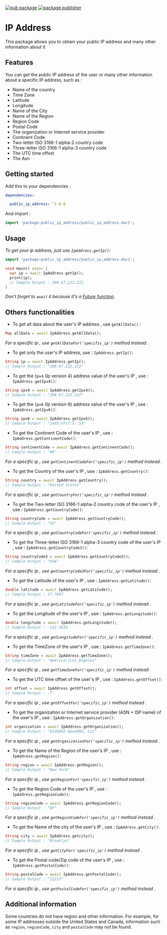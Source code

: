 [![pub package](https://img.shields.io/pub/v/http.svg)](https://pub.dev/packages/http)
[![package publisher](https://img.shields.io/pub/publisher/http.svg)](https://pub.dev/packages/http/publisher)
# IP Address


This package allows you to obtain your public IP address and many other information about it

## Features

You can get the public IP address of the user or many other information about a specific IP address, such as :

- Name of the country
- Time Zone
- Latitude
- Longitude
- Name of the City
- Name of the Region
- Region Code
- Postal Code
- The organization or Internet service provider
- Continent Code
- Two-letter ISO 3166-1 alpha-2 country code
- Three-letter ISO 3166-1 alpha-3 country code
- The UTC time offset
- The Asn

## Getting started

Add this to your dependencies :

```yaml
dependencies:

  public_ip_address: ^1.0.0
```
And import :

```dart
import 'package:public_ip_address/public_ip_address.dart';
```

## Usage

_To get your ip address, just use `IpAddress.getIp()`:_

```dart
import 'package:public_ip_address/public_ip_address.dart';

void main() async {
  var ip = await IpAddress.getIp();
  print(ip);
  // Sample Output : 208.67.222.222
}
```

_Don't forget to `await` it because it's a [Future function]('https://dart.dev/codelabs/async-await)._

## Others functionalities

- To get all data about the user's IP address , use `getAllData()` :

```dart
Map allData = await IpAddress.getAllData();
```

_For a specific ip , use `getAllDataFor('specific_ip')` method instead ._

- To get only the user's IP address, use :
  `IpAddress.getIp()`:

```dart
String ip = await IpAddress.getIp();
// Sample Output : "208.67.222.222"
```

- To get the `Ipv4` (Ip version 4) address value of the user's IP , use :
  `IpAddress.getIpv4()`:

```dart
String ipv4 = await IpAddress.getIpv4();
// Sample Output : "208.67.222.222"
```

- To get the `Ipv6` (Ip version 6) address value of the user's IP , use :
  `IpAddress.getIpv6()`:

```dart
String ipv6 = await IpAddress.getIpv6();
// Sample Output : "2a05:dfc7:5::53"
```

- To get the Continent Code of the user's IP , use :
  `IpAddress.getContinentCode()`:

```dart
String continentCode = await IpAddress.getContinentCode();
// Sample Output : "NA"
```

_For a specific ip , use `getContinentCodeFor('specific_ip')` method instead ._

- To get the Country of the user's IP , use :
  `IpAddress.getCountry()`:

```dart
String country = await IpAddress.getCountry();
// Sample Output : "United States"
```

_For a specific ip , use `getCountryFor('specific_ip')` method instead ._

- To get the Two-letter ISO 3166-1 alpha-2 country code of the user's IP , use :
  `IpAddress.getCountryCode()`:

```dart
String countryCode = await IpAddress.getCountryCode();
// Sample Output : "US"
```

_For a specific ip , use `getCountryCodeFor('specific_ip')` method instead ._

- To get the Three-letter ISO 3166-1 alpha-3 country code of the user's IP , use :
  `IpAddress.getCountryCode3()`:

```dart
String countryCode3 = await IpAddress.getCountryCode3();
// Sample Output : "USA"
```

_For a specific ip , use `getCountryCode3For('specific_ip')` method instead ._

- To get the Latitude of the user's IP , use :
  `IpAddress.getLatitude()`:

```dart
double latitude = await IpAddress.getLatitude();
// Sample Output : 37.7697
```

_For a specific ip , use `getLatitudeFor('specific_ip')` method instead ._

- To get the Longitude of the user's IP , use :
  `IpAddress.getLongitude()`:

```dart
double longitude = await IpAddress.getLongitude();
// Sample Output : -122.3933
```

_For a specific ip , use `getLongitudeFor('specific_ip')` method instead ._

- To get the TimeZone of the user's IP , use :
  `IpAddress.getTimeZone()`:

```dart
String timeZone = await IpAddress.getTimeZone();
// Sample Output : "America\/Los_Angeles"
```

_For a specific ip , use `getTimeZoneFor('specific_ip')` method instead ._

- To get the UTC time offset of the user's IP , use :
  `IpAddress.getOffset()`:

```dart
int offset = await IpAddress.getOffset();
// Sample Output : -7
```

_For a specific ip , use `getOffsetFor('specific_ip')` method instead ._

- To get the organization or Internet service provider (ASN + ISP name) of the user's IP , use :
  `IpAddress.getOrganization()`:

```dart
int organization = await IpAddress.getOrganization();
// Sample Output : "AS36692 OpenDNS, LLC"
```

_For a specific ip , use `getOrganizationFor('specific_ip')` method instead ._

- To get the Name of the Region of the user's IP , use :
  `IpAddress.getRegion()`:

```dart
String region = await IpAddress.getRegion();
// Sample Output : "New York"
```

_For a specific ip , use `getRegionFor('specific_ip')` method instead ._

- To get the Region Code of the user's IP , use :
  `IpAddress.getRegionCode()`:

```dart
String regionCode = await IpAddress.getRegionCode();
// Sample Output : "NY"
```

_For a specific ip , use `getRegionCodeFor('specific_ip')` method instead ._

- To get the Name of the city of the user's IP , use :
  `IpAddress.getCity()`:

```dart
String city = await IpAddress.getcity();
// Sample Output : "Brooklyn"
```

_For a specific ip , use `getCityFor('specific_ip')` method instead ._

- To get the Postal code/Zip code of the user's IP , use :
  `IpAddress.getPostalCode()`:

```dart
String postalCode = await IpAddress.getPostalCode();
// Sample Output : "11213"
```

_For a specific ip , use `getPostalCodeFor('specific_ip')` method instead ._

## Additional information

Some countries do not have region and other information. For example, for some IP addresses outside the United States and Canada, information such as `region`, `regionCode`, `city` and `postalCode` may not be found.
